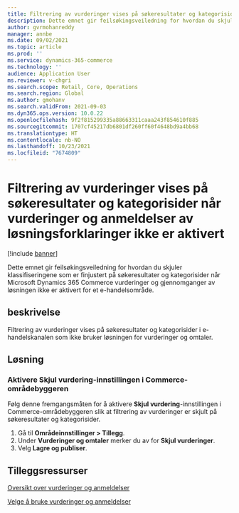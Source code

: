 ```yaml
---
title: Filtrering av vurderinger vises på søkeresultater og kategorisider når vurderinger og anmeldelser av løsningsforklaringer ikke er aktivert
description: Dette emnet gir feilsøkingsveiledning for hvordan du skjuler klassifiseringene som er finjustert på søkeresultater og kategorisider når Microsoft Dynamics 365 Commerce vurderinger og gjennomganger av løsningen ikke er aktivert for et e-handelsområde.
author: gvrmohanreddy
manager: annbe
ms.date: 09/02/2021
ms.topic: article
ms.prod: ''
ms.service: dynamics-365-commerce
ms.technology: ''
audience: Application User
ms.reviewer: v-chgri
ms.search.scope: Retail, Core, Operations
ms.search.region: Global
ms.author: gmohanv
ms.search.validFrom: 2021-09-03
ms.dyn365.ops.version: 10.0.22
ms.openlocfilehash: 9f2f815299335a88663311caaa243f854610f885
ms.sourcegitcommit: 1707cf45217db6801df260ff60f4648bd9a4bb68
ms.translationtype: HT
ms.contentlocale: nb-NO
ms.lasthandoff: 10/23/2021
ms.locfileid: "7674809"
---
```

# <a name="ratings-refiner-appears-on-search-results-and-category-pages-when-the-ratings-and-reviews-solution-isnt-enabled"></a>Filtrering av vurderinger vises på søkeresultater og kategorisider når vurderinger og anmeldelser av løsningsforklaringer ikke er aktivert

[!include [banner](../includes/banner.md)]

Dette emnet gir feilsøkingsveiledning for hvordan du skjuler klassifiseringene som er finjustert på søkeresultater og kategorisider når Microsoft Dynamics 365 Commerce vurderinger og gjennomganger av løsningen ikke er aktivert for et e-handelsområde.

## <a name="description"></a>beskrivelse

Filtrering av vurderinger vises på søkeresultater og kategorisider i e-handelskanalen som ikke bruker løsningen for vurderinger og omtaler.

## <a name="resolution"></a>Løsning

### <a name="enable-the-hide-rating-setting-in-commerce-site-builder"></a>Aktivere Skjul vurdering-innstillingen i Commerce-områdebyggeren

Følg denne fremgangsmåten for å aktivere **Skjul vurdering**-innstillingen i Commerce-områdebyggeren slik at filtrering av vurderinger er skjult på søkeresultater og kategorisider.

1. Gå til **Områdeinnstillinger \> Tillegg**.
1. Under **Vurderinger og omtaler** merker du av for **Skjul vurderinger**.
1. Velg **Lagre og publiser**.

## <a name="additional-resources"></a>Tilleggsressurser

[Oversikt over vurderinger og anmeldelser](../ratings-reviews-overview.md)

[Velge å bruke vurderinger og anmeldelser](../opt-in-ratings-reviews.md)
